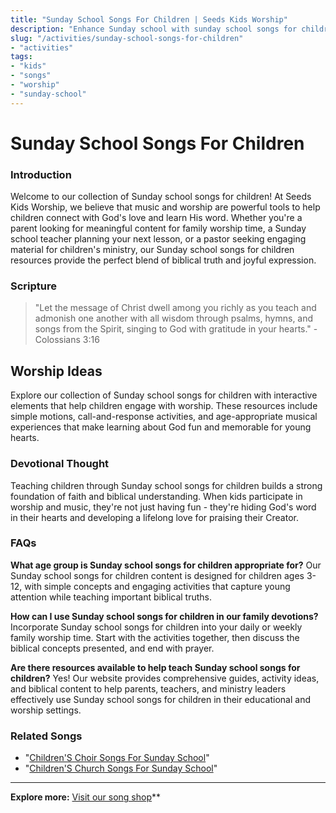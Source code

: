 ```yaml
---
title: "Sunday School Songs For Children | Seeds Kids Worship"
description: "Enhance Sunday school with sunday school songs for children that teach faith through music. Educational worship resources for children."
slug: "/activities/sunday-school-songs-for-children"
- "activities"
tags:
- "kids"
- "songs"
- "worship"
- "sunday-school"
---
```


# Sunday School Songs For Children

### Introduction

Welcome to our collection of Sunday school songs for children! At Seeds Kids Worship, we believe that music and worship are powerful tools to help children connect with God's love and learn His word. Whether you're a parent looking for meaningful content for family worship time, a Sunday school teacher planning your next lesson, or a pastor seeking engaging material for children's ministry, our Sunday school songs for children resources provide the perfect blend of biblical truth and joyful expression.

### Scripture

> "Let the message of Christ dwell among you richly as you teach and admonish one another with all wisdom through psalms, hymns, and songs from the Spirit, singing to God with gratitude in your hearts." - Colossians 3:16

## Worship Ideas

Explore our collection of Sunday school songs for children with interactive elements that help children engage with worship. These resources include simple motions, call-and-response activities, and age-appropriate musical experiences that make learning about God fun and memorable for young hearts.

### Devotional Thought

Teaching children through Sunday school songs for children builds a strong foundation of faith and biblical understanding. When kids participate in worship and music, they're not just having fun - they're hiding God's word in their hearts and developing a lifelong love for praising their Creator.

### FAQs

**What age group is Sunday school songs for children appropriate for?**
Our Sunday school songs for children content is designed for children ages 3-12, with simple concepts and engaging activities that capture young attention while teaching important biblical truths.

**How can I use Sunday school songs for children in our family devotions?**
Incorporate Sunday school songs for children into your daily or weekly family worship time. Start with the activities together, then discuss the biblical concepts presented, and end with prayer.

**Are there resources available to help teach Sunday school songs for children?**
Yes! Our website provides comprehensive guides, activity ideas, and biblical content to help parents, teachers, and ministry leaders effectively use Sunday school songs for children in their educational and worship settings.

### Related Songs

- "[Children'S Choir Songs For Sunday School](/activities/children-s-choir-songs-for-sunday-school/)"
- "[Children'S Church Songs For Sunday School](/activities/children-s-church-songs-for-sunday-school/)"

---

**Explore more:** [Visit our song shop](https://seedskidsworship.com/shop)**

<!-- Schema Markup -->
<script type="application/ld+json">
{
  "@context": "https://schema.org",
  "@type": "MusicRecording",
  "name": "Sunday School Songs For Children",
  "byArtist": {
    "@type": "MusicGroup",
    "name": "Seeds Kids Worship"
  },
  "isFamilyFriendly": true,
  "url": "https://seedskidsworship.com/activities/sunday-school-songs-for-children/"
}
</script>